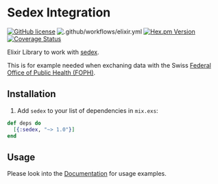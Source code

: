 # Sedex Integration

[![GitHub license](https://img.shields.io/badge/license-MIT-blue.svg)](https://raw.githubusercontent.com/jshmrtn/sedex/master/LICENSE)
![.github/workflows/elixir.yml](https://github.com/jshmrtn/sedex/workflows/.github/workflows/elixir.yml/badge.svg)
[![Hex.pm Version](https://img.shields.io/hexpm/v/sedex.svg?style=flat)](https://hex.pm/packages/sedex)
[![Coverage Status](https://coveralls.io/repos/github/jshmrtn/sedex/badge.svg?branch=master)](https://coveralls.io/github/jshmrtn/sedex?branch=master)

Elixir Library to work with [sedex](https://www.bfs.admin.ch/bfs/en/home/registers/population-register/sedex.html).

This is for example needed when exchaning data with the Swiss [Federal Office of Public Health (FOPH)](https://www.bag.admin.ch/bag/en/home.html).

## Installation

  1. Add `sedex` to your list of dependencies in `mix.exs`:

```elixir
def deps do
  [{:sedex, "~> 1.0"}]
end
```

## Usage

Please look into the [Documentation](https://hexdocs.pm/sedex/) for usage examples.
